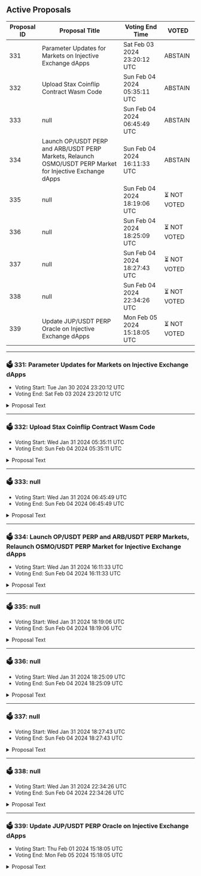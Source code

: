## Active Proposals

| Proposal ID | Proposal Title | Voting End Time | VOTED |
|-------------|----------------|-----------------|-------|
| 331 | Parameter Updates for Markets on Injective Exchange dApps | Sat Feb 03 2024 23:20:12 UTC | ABSTAIN |
| 332 | Upload Stax Coinflip Contract Wasm Code | Sun Feb 04 2024 05:35:11 UTC | ABSTAIN |
| 333 | null | Sun Feb 04 2024 06:45:49 UTC | ABSTAIN |
| 334 | Launch OP/USDT PERP and ARB/USDT PERP Markets, Relaunch OSMO/USDT PERP Market for Injective Exchange dApps | Sun Feb 04 2024 16:11:33 UTC | ABSTAIN |
| 335 | null | Sun Feb 04 2024 18:19:06 UTC | ⏳ NOT VOTED |
| 336 | null | Sun Feb 04 2024 18:25:09 UTC | ⏳ NOT VOTED |
| 337 | null | Sun Feb 04 2024 18:27:43 UTC | ⏳ NOT VOTED |
| 338 | null | Sun Feb 04 2024 22:34:26 UTC | ⏳ NOT VOTED |
| 339 | Update JUP/USDT PERP Oracle on Injective Exchange dApps | Mon Feb 05 2024 15:18:05 UTC | ⏳ NOT VOTED |

---

### 🗳 331: Parameter Updates for Markets on Injective Exchange dApps
- Voting Start: Tue Jan 30 2024 23:20:12 UTC
- Voting End: Sat Feb 03 2024 23:20:12 UTC

<details>
<summary>Proposal Text</summary>
 
This proposal, if passed, will update the min price tick and min quantity tick sizes for the SOL/USDT PERP market to 0.01 and 0.001, respectively. In addition, the initial margin ratios and maintenance margin ratios for both INJ/USDT PERP and ATOM/USDT PERP will be lowered to 0.095 and 0.05, respectively, allowing for a higher maximum leverage of 10x instead of 5x. The DOJO/INJ market’s min price tick and min quantity tick will be set to 0.000001 and 10, respectively, and maker/taker fees will be set to -0.01%/0.1%.

- By voting YES on this proposal, you agree to update the market parameters of the SOL/USDT PERP, INJ/USDT PERP, ATOM/USDT PERP, and DOJO/INJ markets as described above.

- By voting NO on the proposal, you do not support updating the parameters as described above.

- By voting NO WITH VETO, you find this proposal to be (1) spam, i.e., irrelevant to the Injective ecosystem, (2) disproportionately infringes on minority interests, or (3) violates or encourages violation of the rules of engagement as currently set out by Injective governance. If the number of ‘NoWithVeto’ votes is greater than a third of total votes, the proposal is rejected and the 100 INJ deposit is burned.

- By voting ABSTAIN, you wish to contribute to quorum while formally declining to vote either for or against the proposal.

Disclaimer: I am a member of the Injective Labs team.
</details>

---

### 🗳 332: Upload Stax Coinflip Contract Wasm Code
- Voting Start: Wed Jan 31 2024 05:35:11 UTC
- Voting End: Sun Feb 04 2024 05:35:11 UTC

<details>
<summary>Proposal Text</summary>
 
Stax is enhancing its ecosystem with a Coinflip game contract, utilizing a secure and transparent mechanism for random outcome generation and revenue distribution. This contract interfaces with an oracle to derive randomness and send profits to the Stax NFT contract for holder rewards, ensuring a fair and engaging gaming experience.nnSummary:nThe proposal entails the integration of the Stax Coinflip Contract into the Injective Protocol. This contract leverages a VRF-based oracle service for unbiased game outcomes and allocates profits exceeding the maximum pot to the Stax NFT contract, aligning with the community's revenue-sharing model. The contract has been rigorously tested on the testnet, confirming its operational integrity.nnContract Specifications:nnStax Coinflip Contractn- Purpose: Manages coinflip game mechanics, links with oracle for outcome determination, and routes profits to the Stax NFT contract for community revenue sharing.n- Key Features: Oracle-integrated randomness, transparent fund allocation, support for Stax community revenue model.n- Current Status: Fully tested on testnet, ready for mainnet launch. Can be interacted with on testnet here: https://inj.stax.live/#/flipnnTechnical Details:n- Release Version: stax-coinflip-v1.0.0n- Code Repository: [GitHub Repository](https://github.com/staxNFT/stax-coinflip)n- Compiler Used: cosmwasm/optimizer:0.15.0n- Checksum: [Provided in checksums.txt]nFor additional information, please explore the Stax website or examine the GitHub codebase.nnTL;DRn- Stax is expanding its ecosystem with a Coinflip game contract, promoting community engagement and fair revenue distribution.nn- The proposal advocates for integrating the Stax Coinflip Contract with the Injective Protocol, enhancing the platform with a VRF-powered, transparent gaming experience.nn- Voting YES endorses uploading the Stax Coinflip Contract code as outlined in this proposal.nn- Voting NO opposes the code upload of the Stax Coinflip Contract.nn- Voting NO WITH VETO, you find this proposal to be spam/irrelevant/malicious to governance, and contribute to burning 100 INJ deposit if NoWithVeto votes are greater than ⅓ of the total voting power.nn- Voting ABSTAIN indicates neutrality, contributing to quorum without a direct stance.nnLinks:nn- [Stax on Injective Protocol](https://inj.stax.live/#/)n- [GitHub Repository](https://github.com/staxNFT/stax-coinflip)n- [Stax Twitter](https://twitter.com/stax_nft)n- [Stax Discord](https://discord.gg/jexPxngaWa)n
</details>

---

### 🗳 333: null
- Voting Start: Wed Jan 31 2024 06:45:49 UTC
- Voting End: Sun Feb 04 2024 06:45:49 UTC

<details>
<summary>Proposal Text</summary>
 
null
</details>

---

### 🗳 334: Launch OP/USDT PERP and ARB/USDT PERP Markets, Relaunch OSMO/USDT PERP Market for Injective Exchange dApps
- Voting Start: Wed Jan 31 2024 16:11:33 UTC
- Voting End: Sun Feb 04 2024 16:11:33 UTC

<details>
<summary>Proposal Text</summary>
 
This proposal, if passed, will launch the OP/USDT PERP and ARB/USDT PERP markets. In addition, the OSMO/USDT PERP market will be relaunched with initial margin ratio of 0.195 and maintenance margin ratio of 0.095, and shall use a Pyth price feed oracle.nn- By voting YES on this proposal, you agree to launch/relaunch the perp markets as described above.n- By voting NO on the proposal, you do not support launching/relaunching the perp markets as described above.n- By voting NO WITH VETO, you find this proposal to be (1) spam, i.e., irrelevant to the Injective ecosystem, (2) disproportionately infringes on minority interests, or (3) violates or encourages violation of the rules of engagement as currently set out by Injective governance. If the number of ‘NoWithVeto’ votes is greater than a third of total votes, the proposal is rejected and the 100 INJ deposit is burned.n- By voting ABSTAIN, you wish to contribute to quorum while formally declining to vote either for or against the proposal.nnDisclosure: I am a member of the Injective Labs team.
</details>

---

### 🗳 335: null
- Voting Start: Wed Jan 31 2024 18:19:06 UTC
- Voting End: Sun Feb 04 2024 18:19:06 UTC

<details>
<summary>Proposal Text</summary>
 
null
</details>

---

### 🗳 336: null
- Voting Start: Wed Jan 31 2024 18:25:09 UTC
- Voting End: Sun Feb 04 2024 18:25:09 UTC

<details>
<summary>Proposal Text</summary>
 
null
</details>

---

### 🗳 337: null
- Voting Start: Wed Jan 31 2024 18:27:43 UTC
- Voting End: Sun Feb 04 2024 18:27:43 UTC

<details>
<summary>Proposal Text</summary>
 
null
</details>

---

### 🗳 338: null
- Voting Start: Wed Jan 31 2024 22:34:26 UTC
- Voting End: Sun Feb 04 2024 22:34:26 UTC

<details>
<summary>Proposal Text</summary>
 
null
</details>

---

### 🗳 339: Update JUP/USDT PERP Oracle on Injective Exchange dApps
- Voting Start: Thu Feb 01 2024 15:18:05 UTC
- Voting End: Mon Feb 05 2024 15:18:05 UTC

<details>
<summary>Proposal Text</summary>
 
If passed, this proposal updates the oracle for the JUP/USDT PERP market to use a Pyth price feed. Transitioning from a Binance based price feed to a Pyth price feed will increase decentralization of the market and is preferable.

Disclaimer: I am a member of the Injective Labs team.
</details>
